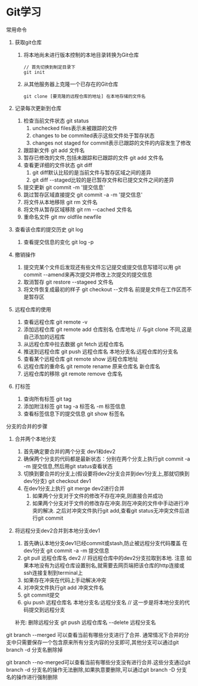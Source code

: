 # Git学习

常用命令

1. 获取git仓库

   1. 将本地尚未进行版本控制的本地目录转换为Git仓库

      ```git
      // 首先切换到制定目录下
      git init
      
      ```

   2. 从其他服务器上克隆一个已存在的Git仓库

      ```
      git clone [要克隆的远程仓库的地址] 在本地存储的文件名
      ```

2. 记录每次更新到仓库

   1. 检查当前文件状态 git status
      1. unchecked files表示未被跟踪的文件
      2. changes to be commited表示这些文件处于暂存状态
      3. changes not staged for commit表示已跟踪的文件的内容发生了修改
   2. 跟踪新文件 git add 文件名
   3. 暂存已修改的文件,包括未跟踪和已跟踪的文件 git add 文件名
   4. 查看更详细的文件状态 git diff
      1. git diff默认比较的是当前文件与暂存区域之间的差异
      2. git diff --staged比较的是已暂存文件和已提交文件之间的差异
   5. 提交更新 git commit -m '提交信息'
   6. 跳过暂存区域直接提交 git commit -a -m '提交信息'
   7. 将文件从本地移除 git rm 文件名
   8. 将文件从暂存区域移除 git rm --cached 文件名
   9. 重命名文件 git mv oldfile newfile

3. 查看该仓库的提交历史 git log

   1. 查看提交信息的变化 git log -p

4. 撤销操作

   1. 提交完某个文件后发现还有些文件忘记提交或提交信息写错可以用 git commit --amend来再次提交并修改上次提交的提交信息
   2. 取消暂存 git restore --stageed 文件名
   3. 将文件恢复成最初的样子 git checkout --文件名             前提是文件在工作区而不是暂存区

5. 远程仓库的使用

   1. 查看远程仓库 git remote -v
   2. 添加远程仓库 git remote add 仓库别名 仓库地址       // 与git clone 不同,这是自己添加的远程库
   3. 从远程仓库中拉去数据 git fetch 远程仓库名
   4. 推送到远程仓库 git push 远程仓库名 本地分支名:远程仓库的分支名
   5. 查看某个远程仓库 git remote show 远程仓库地址
   6. 远程仓库的重命名 git remote rename 原来仓库名 新仓库名
   7. 远程仓库的移除 git remote remove 仓库名

6. 打标签

   1. 查询所有标签  git tag
   2. 添加附注标签 git tag -a 标签名 -m 标签信息
   3. 查看标签信息下的提交信息 git show 标签名





分支的合并的步骤



1. 合并两个本地分支

   1. 首先确定要合并的两个分支 dev1和dev2
   2. 确保两个分支的代码都是最新状态：分别在两个分支上执行git commit -a -m 提交信息,然后用git status查看状态
   3. 切换到要合并的分支上(假设要将dev2分支合并到dev1分支上,那就切换到dev1分支) git checkout dev1
   4. 在dev1分支上执行 git merge dev2进行合并
      1. 如果两个分支对于文件的修改不存在冲突,则直接合并成功
      2. 如果两个分支对于文件的修改存在冲突.则在冲突的文件中手动进行冲突的解决. 之后对冲突文件执行git add,查看git status无冲突文件后进行git commit

2. 将远程分支dev2合并到本地分支dev1

   1. 首先确认本地分支dev1已经commit或stash,防止被远程分支代码覆盖 在dev1分支 git commit -a -m 提交信息
   2. git pull 远程仓库名 dev2     // 将远程仓库中的dev2分支拉取到本地. 注意 如果本地没有为远程仓库设置别名,就需要去网页端把该仓库的http连接或ssh连接复制到terminal上
   3. 如果存在冲突在代码上手动解决冲突
   4. 对冲突文件执行git add 冲突文件名
   5. git commit提交
   6. giu push 远程仓库名 本地分支名:远程分支名   // 这一步是将本地分支的代码提交到远程分支

   补充: 删除远程分支 git push 远程仓库名  --delete 远程分支名

git branch --merged 可以查看当前有哪些分支进行了合并. 通常情况下合并的分支中只需要保存一个包含原来所有分支内容的分支即可,其他分支可以通过git branch -d 分支名删除掉

git branch --no-merged可以查看当前有哪些分支没有进行合并.这些分支通过git branch -d 分支名的操作无法删除,如果执意要删除,可以通过git branch -D 分支名的操作进行强制删除



